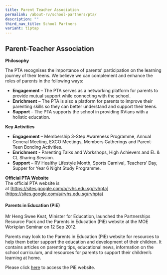 ```yaml
---
title: Parent Teacher Association
permalink: /about-rv/school-partners/pta/
description: ""
third_nav_title: School Partners
variant: tiptap
---
```

## Parent-Teacher Association

**Philosophy**

The PTA recognises the importance of parents’ participation on the learning journey of their teens. We believe we can complement and enhance the roles of parents in the following ways:

*   **Engagement**&nbsp;– The PTA serves as a networking platform for parents to provide mutual support while connecting with the school.
*   **Enrichment**&nbsp;– The PTA is also a platform for parents to improve their parenting skills so they can better understand and support their teens.
*   **Support**&nbsp;– The PTA supports the school in providing RVians with a holistic education.

**Key Activities**

*   **Engagement**&nbsp;– Membership 3-Step Awareness Programme, Annual General Meeting, EXCO Meetings, Members Gatherings and Parent-Teen Bonding Activities.
*   **Enrichment**&nbsp;- Parenting Talks and Workshops, High Achievers and EL &amp; CL Sharing Session.
*   **Support**&nbsp;– RV Healthy Lifestyle Month, Sports Carnival, Teachers’ Day, Supper for Year 6 Night Study Programme.

**Official PTA Website**<br>
The official PTA website is at&nbsp;[https://sites.google.com/a/rvhs.edu.sg/rvhpta](https://sites.google.com/a/rvhs.edu.sg/rvhpta)

#### Parents in Education (PiE)

Mr Heng Swee Keat, Minister for Education, launched the Partnerships Resource Pack and the Parents in Education (PiE) website at the MOE Workplan Seminar on 12 Sep 2012.&nbsp;

Parents may look to the Parents in Education (PiE) website for resources to help them better support the education and development of their children. It contains articles on parenting tips, educational news, information on the school curriculum, and resources for parents to support their children’s learning at home.

Please click&nbsp;[here](https://www.schoolbag.edu.sg/)&nbsp;to access the PiE website.